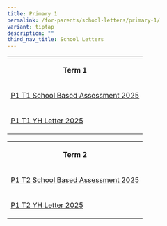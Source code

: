 ```yaml
---
title: Primary 1
permalink: /for-parents/school-letters/primary-1/
variant: tiptap
description: ""
third_nav_title: School Letters
---
```

<table style="minWidth: 25px">
<colgroup>
<col>
</colgroup>
<tbody>
<tr>
<th rowspan="1" colspan="1">
<p>Term 1</p>
</th>
</tr>
<tr>
<td rowspan="1" colspan="1">
<p><a href="/files/2025 Assessment Letters/MPS_2025_T1_044_P1_Assessment_2025__Term_1_.pdf" rel="noopener nofollow" target="_blank">P1 T1 School Based Assessment 2025</a>
</p>
</td>
</tr>
<tr>
<td rowspan="1" colspan="1">
<p><a href="/files/2025 YH Letters/MPS_2025_T1___02a__P1_YH_Letter_and_COE.pdf" rel="noopener nofollow" target="_blank">P1 T1 YH Letter 2025</a>
</p>
</td>
</tr>
</tbody>
</table>
<table style="minWidth: 75px">
<colgroup>
<col>
<col>
<col>
</colgroup>
<tbody>
<tr>
<th rowspan="1" colspan="3">
<p>Term 2</p>
</th>
</tr>
<tr>
<td rowspan="1" colspan="3">
<p><a href="/files/2025 Assessment Letters/MPS2025T2_123_P1_Assessment_2025__Term_2_.pdf" rel="noopener nofollow" target="_blank">P1 T2 School Based Assessment 2025</a>
</p>
</td>
</tr>
<tr>
<td rowspan="1" colspan="3">
<p><a href="/files/2025 YH Letters/MPS_2025_T2___086a__P1_YH_Letter_and_COE.pdf" rel="noopener nofollow" target="_blank">P1 T2 YH Letter 2025</a>
</p>
</td>
</tr>
</tbody>
</table>
<p></p>